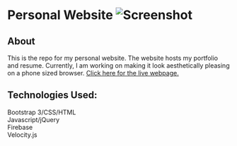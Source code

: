 Personal Website
![Screenshot](Images/screenshotgithub.png)
=============
## About
This is the repo for my personal website. The website hosts my portfolio and resume. Currently, I am working on making it look aesthetically pleasing on a phone sized browser. <a href="https://mjefferis.github.io/">Click here for the live webpage.</a>
## Technologies Used: 
Bootstrap 3/CSS/HTML <br/>
Javascript/jQuery <br/>
Firebase <br/>
Velocity.js 

